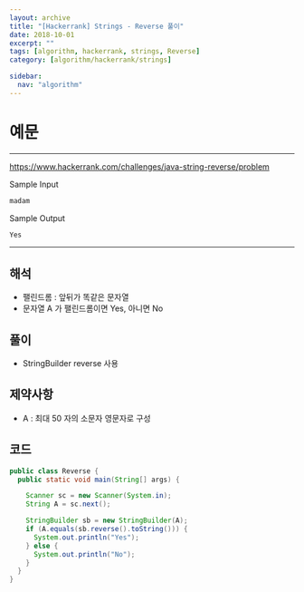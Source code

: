 ```yaml
---
layout: archive
title: "[Hackerrank] Strings - Reverse 풀이"
date: 2018-10-01
excerpt: ""
tags: [algorithm, hackerrank, strings, Reverse]
category: [algorithm/hackerrank/strings]

sidebar:
  nav: "algorithm"
---
```


# 예문

---

<https://www.hackerrank.com/challenges/java-string-reverse/problem>

Sample Input

```markdown
madam
```

Sample Output

```markdown
Yes
```

---

## 해석

- 팰린드롬 : 앞뒤가 똑같은 문자열
- 문자열 A 가 팰린드롬이면 Yes, 아니면 No

## 풀이

- StringBuilder reverse 사용

## 제약사항

- A : 최대 50 자의 소문자 영문자로 구성

## 코드

```java
public class Reverse {
  public static void main(String[] args) {

    Scanner sc = new Scanner(System.in);
    String A = sc.next();

    StringBuilder sb = new StringBuilder(A);
    if (A.equals(sb.reverse().toString())) {
      System.out.println("Yes");
    } else {
      System.out.println("No");
    }
  }
}
```
